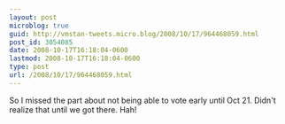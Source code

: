 ```yaml
---
layout: post
microblog: true
guid: http://vmstan-tweets.micro.blog/2008/10/17/964468059.html
post_id: 3054085
date: 2008-10-17T16:18:04-0600
lastmod: 2008-10-17T16:18:04-0600
type: post
url: /2008/10/17/964468059.html
---
```

So I missed the part about not being able to vote early until Oct 21. Didn't realize that until we got there. Hah!
